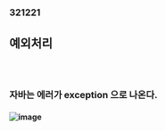 ### 321221
## 예외처리
### <br/>

### 자바는 에러가 exception 으로 나온다.
#### ![image](https://github.com/Shin-jongwhan/java/assets/62974484/0d7d375f-8c2a-474a-a089-8b56636a12b1)
### <br/>

